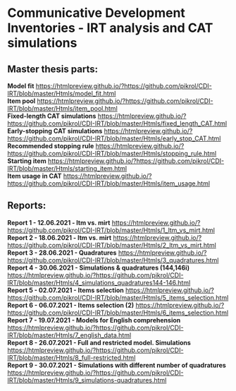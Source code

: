 # Communicative Development Inventories - IRT analysis and CAT simulations

## Master thesis parts:

**Model fit** https://htmlpreview.github.io/?https://github.com/pikrol/CDI-IRT/blob/master/Htmls/model_fit.html <br/>
**Item pool** https://htmlpreview.github.io/?https://github.com/pikrol/CDI-IRT/blob/master/Htmls/item_pool.html <br/>
**Fixed-length CAT simulations** https://htmlpreview.github.io/?https://github.com/pikrol/CDI-IRT/blob/master/Htmls/fixed_length_CAT.html <br/>
**Early-stopping CAT simulations** https://htmlpreview.github.io/?https://github.com/pikrol/CDI-IRT/blob/master/Htmls/early_stop_CAT.html <br/>
**Recommended stopping rule** https://htmlpreview.github.io/?https://github.com/pikrol/CDI-IRT/blob/master/Htmls/stopping_rule.html <br/>
**Starting item** https://htmlpreview.github.io/?https://github.com/pikrol/CDI-IRT/blob/master/Htmls/starting_item.html <br/>
**Item usage in CAT** https://htmlpreview.github.io/?https://github.com/pikrol/CDI-IRT/blob/master/Htmls/item_usage.html <br/>

## Reports:

**Report 1 - 12.06.2021 - ltm vs. mirt** https://htmlpreview.github.io/?https://github.com/pikrol/CDI-IRT/blob/master/Htmls/1_ltm_vs_mirt.html <br/>
**Report 2 - 18.06.2021 - ltm vs. mirt** https://htmlpreview.github.io/?https://github.com/pikrol/CDI-IRT/blob/master/Htmls/2_ltm_vs_mirt.html <br/>
**Report 3 - 28.06.2021 - Quadratures** https://htmlpreview.github.io/?https://github.com/pikrol/CDI-IRT/blob/master/Htmls/3_quadratures.html <br/>
**Report 4 - 30.06.2021 - Simulations & quadratures (144,146i)** https://htmlpreview.github.io/?https://github.com/pikrol/CDI-IRT/blob/master/Htmls/4_simulations_quadratures144-146.html <br/>
**Report 5 - 02.07.2021 - Items selection** https://htmlpreview.github.io/?https://github.com/pikrol/CDI-IRT/blob/master/Htmls/5_items_selection.html <br/>
**Report 6 - 06.07.2021 - Items selection (2)** https://htmlpreview.github.io/?https://github.com/pikrol/CDI-IRT/blob/master/Htmls/6_items_selection.html <br/>
**Report 7 - 19.07.2021 - Models for English comprehension** https://htmlpreview.github.io/?https://github.com/pikrol/CDI-IRT/blob/master/Htmls/7_english_data.html <br/>
**Report 8 - 26.07.2021 - Full and restricted model. Simulations** https://htmlpreview.github.io/?https://github.com/pikrol/CDI-IRT/blob/master/Htmls/8_full-restricted.html <br/>
**Report 9 - 30.07.2021 - Simulations with different number of quadratures** https://htmlpreview.github.io/?https://github.com/pikrol/CDI-IRT/blob/master/Htmls/9_simulations-quadratures.html <br/>

